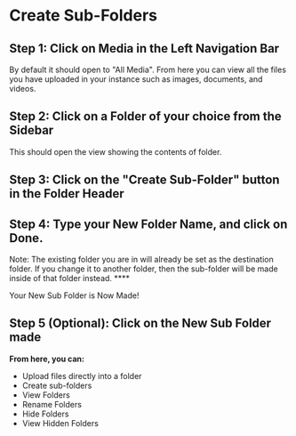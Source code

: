 # Create Sub-Folders

## Step 1: Click on Media in the Left Navigation Bar

By default it should open to "All Media". From here you can view all the files you have uploaded in your instance such as images, documents, and videos.

## Step 2: Click on a Folder of your choice from the Sidebar

This should open the view showing the contents of folder.

## Step 3: Click on the "Create Sub-Folder" button in the Folder Header

## Step 4: Type your New Folder Name, and click on Done.

Note: The existing folder you are in will already be set as the destination folder. If you change it to another folder, then the sub-folder will be made inside of that folder instead. ****&#x20;

Your New Sub Folder is Now Made!

## Step 5 (Optional): Click on the New Sub Folder made

**From here, you can:**

* Upload files directly into a folder
* Create sub-folders
* View Folders
* Rename Folders
* Hide Folders
* View Hidden Folders
